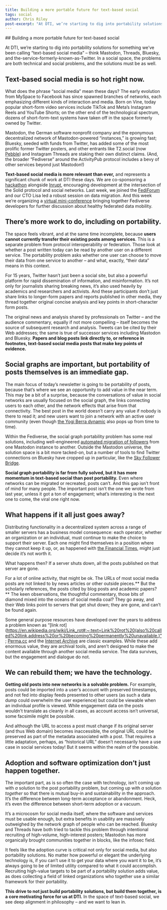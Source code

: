```yaml
---
title: Building a more portable future for text-based social
tags: social
author: Chris Riley
post-excerpt: "At DTI, we’re starting to dig into portability solutions for something we’ve been calling “text-based social media” – think Mastodon, Threads, Bluesky, and the-service-formerly-known-as-Twitter. In a social space, the problems are both technical and social problems, and the solutions must be as well."
---
```

<div class="section" markdown="1">
## Building a more portable future for text-based social
<div class="mustache">
</div>

At DTI, we’re starting to dig into portability solutions for something we’ve been calling “text-based social media” – think Mastodon, Threads, Bluesky, and the-service-formerly-known-as-Twitter. In a social space, the problems are both technical and social problems, and the solutions must be as well.

## Text-based social media is so hot right now.

What does the phrase “social media” mean these days? The early evolution from MySpace to Facebook has since spawned branches of networks, each emphasizing different kinds of interaction and media. Born on Vine, today popular short-form video services include TikTok and Meta’s Instagram Reels and YouTube Shorts; on the other end of the technological spectrum, dozens of short-form-text systems have taken off in the space formerly owned by Twitter.

Mastodon, the German software nonprofit company and the eponymous decentralized network of Mastodon-powered “instances,” is growing fast; Bluesky, seeded with funds from Twitter, has added some of the most prolific former Twitter posters, and other entrants like T2.social (now [Pebble](https://pebble.is)) and Instagram Threads are staking their own distinct claims. (And, the broader “Fediverse” around the ActivityPub protocol includes a bevy of other services beyond just Mastodon!)

**Text-based social media is more relevant than ever,** and represents a significant chunk of work at DTI these days. We are co-sponsoring a [hackathon](https://www.inrupt.com/event/solid-hackathon/home) alongside [Inrupt](https://www.inrupt.com/), encouraging development at the intersection of the Solid protocol and social networks. Last week, we joined the [FediForum](https://fediforum.org/) and our CTO Lisa led a robust session on data migration. And this week we’re organizing a [virtual mini-conference](https://dtinit.org/events) bringing together Fediverse developers for further discussion about healthy federated data mobility.

## There’s more work to do, including on portability.

The space feels vibrant, and at the same time incomplete, because **users cannot currently transfer their existing posts among services**. This is a separate problem from protocol interoperability or federation. Those look at whether a post written today can be read by another user on a different service. The portability problem asks whether one user can choose to move their data from one service to another – and what, exactly, “their data” means in this context.

For 15 years, Twitter hasn’t just been a social site, but also a powerful platform for rapid dissemination of information, and misinformation. It’s not only for journalists sharing breaking news, it’s also used heavily by academics and researchers and activists. And these participants  don’t just share links to longer-form papers and reports published in other media, they thread together original concise analysis and key points in short-character form posts.

The original news and analysis shared by professionals on Twitter – and the audience commentary, equally if not more compelling – itself becomes the source of subsequent research and analysis. Tweets can be cited by their Web addresses; the same is true of successor services including Mastodon and Bluesky. **Papers and blog posts link directly to, or reference in footnotes, text-based social media posts that make key points of evidence.**

## Social graphs are important, but portability of posts themselves is an immediate gap.

The main focus of today’s newsletter is going to be portability of posts, because that’s where we see an opportunity to add value in the near term. This may be a bit of a surprise, because the conversations of value in social networks are usually focused on the social graph, the links connecting users to each other, and the network effects that arise from that connectivity. The best post in the world doesn’t carry any value if nobody is there to read it; and new users want to join a network with an active user community (even though [the Yogi Berra dynamic](https://quoteinvestigator.com/2014/08/29/too-crowded/) also pops up from time to time).

Within the Fediverse, the social graph portability problem has some real solutions, including well-engineered [automated migration of followers](https://tantek.com/2023/112/t2/account-migration-post-blog-archive-format) from one Mastodon instance to another. Outside the Mastodon universe, the solution space is a bit more tacked-on, but a number of tools to find Twitter connections on Bluesky have cropped up in particular, like the [Sky Follower Bridge](https://github.com/kawamataryo/sky-follower-bridge).

**Social graph portability is far from fully solved, but it has more momentum in text-based social than post portability.** Even where networks can be migrated or recreated, posts can’t. And this gap isn’t front of mind for many people. The important post isn’t the one we wrote from last year, unless it got a ton of engagement; what’s interesting is the next one to come, the viral one right now.

## What happens if it all just goes away?

Distributing functionality in a decentralized system across a range of smaller servers has a business model consequence: each operator, whether an organization or an individual, must continue to make the choice to support their server. Each one might find themselves in a position where they cannot keep it up, or, as happened with [the Financial Times](https://www.ft.com/content/8d995a24-d77c-4208-a3a6-603d8788ebcd), might just decide it’s not worth it.

What happens then? If a server shuts down, all the posts published on that server are gone.

For a lot of online activity, that might be ok. The URLs of most social media posts are not linked to by news articles or other outside pieces.** But the scholarly references, the posts cited by blog posts and academic papers?** The keen observations, the thoughtful commentary, those bits of diamond mixed into the oceans of social media coal? They go away, and their Web links point to servers that get shut down; they are gone, and can’t be found again.

Some general purpose resources have developed over the years to address a problem known as “[link rot](https://en.wikipedia.org/wiki/Link_rot#:~:text=Link%20rot%20(also%20called%20link,address%20or%20becoming%20permanently%20unavailable.)”; [Perma.cc](https://perma.cc/) and the [Internet Archive](https://archive.org/) are classic examples. While these add enormous value, they are archival tools, and aren’t designed to make the content available through another social media service. The data survives, but the engagement and dialogue do not. 

## We can rebuild them; we have the technology.

**Getting old posts into new networks is a solvable problem.** For example, posts could be imported into a user’s account with preserved timestamps, and not fed into display feeds presented to other users (as such a data dump could overwhelm the user experience) but could be viewable when an individual profile is viewed. While engagement data on the posts wouldn’t translate as cleanly in all cases, as account access isn’t universal, some facsimile might be possible.

And although the URL to access a post must change if its original server (and thus Web domain) becomes inaccessible, the original URL could be preserved as part of the metadata associated with a post. That requires a little adaptation, perhaps, as “historical URL” doesn’t necessarily have a use case in social services today! But it seems within the realm of the possible.

## Adoption and software optimization don’t just happen together.

The important part, as is so often the case with technology, isn’t coming up with *a* solution to the post portability problem, but coming up with *a* solution *together* so that there is mutual buy-in and sustainability in the approach. It’s the difference between long-term acceptance or abandonment. Heck, it’s even the difference between short-term adoption or a vacuum.

It’s a microcosm for social media itself, where the software and services must be usable enough, but extra benefits in usability are massively outweighed by the network graph of people who can be reached. Bluesky and Threads have both tried to tackle this problem through intentional recruiting of high-volume, high-interest posters; Mastodon has more organically brought communities together in blocks, like the infosec field.

It feels like the adoption curve is critical not only for social media, but also portability solutions. No matter how powerful or elegant the underlying technology is, if you can’t use it to get your data where you want it to be, it’s always going to be of limited utility compared to what it could accomplish. Recruiting high-value targets to be part of a portability solution adds value, as does collecting a field of linked organizations who together use a similar framework for their portability.

**This drive to not just build portability solutions, but build them together, is a core motivating force for us at DTI.** In the space of text-based social, we see deep alignment in philosophy – and we want to lean in.
